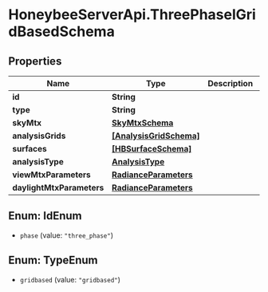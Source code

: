 # HoneybeeServerApi.ThreePhaselGridBasedSchema

## Properties
Name | Type | Description | Notes
------------ | ------------- | ------------- | -------------
**id** | **String** |  | [optional] 
**type** | **String** |  | [optional] 
**skyMtx** | [**SkyMtxSchema**](SkyMtxSchema.md) |  | [optional] 
**analysisGrids** | [**[AnalysisGridSchema]**](AnalysisGridSchema.md) |  | [optional] 
**surfaces** | [**[HBSurfaceSchema]**](HBSurfaceSchema.md) |  | [optional] 
**analysisType** | [**AnalysisType**](AnalysisType.md) |  | [optional] 
**viewMtxParameters** | [**RadianceParameters**](RadianceParameters.md) |  | [optional] 
**daylightMtxParameters** | [**RadianceParameters**](RadianceParameters.md) |  | [optional] 


<a name="IdEnum"></a>
## Enum: IdEnum


* `phase` (value: `"three_phase"`)




<a name="TypeEnum"></a>
## Enum: TypeEnum


* `gridbased` (value: `"gridbased"`)




